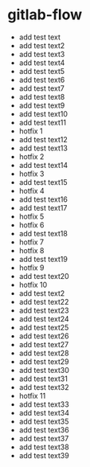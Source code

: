 # gitlab-flow

- add test text
- add test text2
- add test text3
- add test text4
- add test text5
- add test text6
- add test text7
- add test text8
- add test text9
- add test text10
- add test text11
- hotfix 1
- add test text12
- add test text13
- hotfix 2
- add test text14
- hotfix 3
- add test text15
- hotfix 4
- add test text16
- add test text17
- hotfix 5
- hotfix 6
- add test text18
- hotfix 7
- hotfix 8
- add test text19
- hotfix 9
- add test text20
- hotfix 10
- add test text2
- add test text22
- add test text23
- add test text24
- add test text25
- add test text26
- add test text27
- add test text28
- add test text29
- add test text30
- add test text31
- add test text32
- hotfix 11
- add test text33
- add test text34
- add test text35
- add test text36
- add test text37
- add test text38
- add test text39
